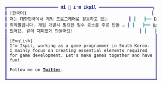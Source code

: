 <pre style="font-family:Menlo,'DejaVu Sans Mono',consolas,'Courier New',monospace"><span style="color: #000080; text-decoration-color: #000080">╔════════════════════ </span><span style="color: #000080; text-decoration-color: #000080; font-weight: bold">Hi 👋 I&#x27;m Ikpil</span><span style="color: #000080; text-decoration-color: #000080"> ═════════════════════╗</span> 😄 <a href="https://github.com/ikpil">Ikpil</a>                      
<span style="color: #000080; text-decoration-color: #000080">║</span> [한국어]                                                 <span style="color: #000080; text-decoration-color: #000080">║</span> <span style="color: #008080; text-decoration-color: #008080">┣━━ </span>🐍 Packages               
<span style="color: #000080; text-decoration-color: #000080">║</span> 저는 대한민국에서 게임 프로그래머로 활동하고 있는        <span style="color: #000080; text-decoration-color: #000080">║</span> <span style="color: #008080; text-decoration-color: #008080">┃   ┣━━ </span><a href="https://github.com/ikpil/DotRecast">DotRecast</a>             
<span style="color: #000080; text-decoration-color: #000080">║</span> 최익필입니다. 게임 개발시 필요한 필수 요소를 주로 만들 … <span style="color: #000080; text-decoration-color: #000080">║</span> <span style="color: #008080; text-decoration-color: #008080">┃   ┣━━ </span><a href="https://github.com/ikpil/UniRecast">UniRecast</a>             
<span style="color: #000080; text-decoration-color: #000080">║</span> 있어요. 같이 재미있게 만들어요!                          <span style="color: #000080; text-decoration-color: #000080">║</span> <span style="color: #008080; text-decoration-color: #008080">┃   ┣━━ </span><a href="https://github.com/ikpil/DotFastLZ">DotFastLZ</a>             
<span style="color: #000080; text-decoration-color: #000080">║</span>                                                          <span style="color: #000080; text-decoration-color: #000080">║</span> <span style="color: #008080; text-decoration-color: #008080">┃   ┗━━ </span><a href="https://github.com/ikpil/DotCompressorBenchmark">DotCompressorBenchmark</a>
<span style="color: #000080; text-decoration-color: #000080">║</span> [English]                                                <span style="color: #000080; text-decoration-color: #000080">║</span> <span style="color: #008080; text-decoration-color: #008080">┗━━ </span>📘 Popular Articles       
<span style="color: #000080; text-decoration-color: #000080">║</span> I&#x27;m Ikpil, working as a game programmer in South Korea.  <span style="color: #000080; text-decoration-color: #000080">║</span> <span style="color: #008080; text-decoration-color: #008080">    ┗━━ </span><a href="https://www.ikpil.com/1348">Deadlock Detector</a>     
<span style="color: #000080; text-decoration-color: #000080">║</span> I mainly focus on creating essential elements required   <span style="color: #000080; text-decoration-color: #000080">║</span>                               
<span style="color: #000080; text-decoration-color: #000080">║</span> for game development. Let&#x27;s make games together and have <span style="color: #000080; text-decoration-color: #000080">║</span>                               
<span style="color: #000080; text-decoration-color: #000080">║</span> fun!                                                     <span style="color: #000080; text-decoration-color: #000080">║</span>                               
<span style="color: #000080; text-decoration-color: #000080">║</span>                                                          <span style="color: #000080; text-decoration-color: #000080">║</span>                               
<span style="color: #000080; text-decoration-color: #000080">║</span> Follow me on <span style="font-weight: bold"><a href="https://twitter.com/ikpil">Twitter</a></span>.                                    <span style="color: #000080; text-decoration-color: #000080">║</span>                               
<span style="color: #000080; text-decoration-color: #000080">║</span>                                                          <span style="color: #000080; text-decoration-color: #000080">║</span>                               
<span style="color: #000080; text-decoration-color: #000080">╚══════════════════════════════════════════════════════════╝</span>                               
</pre>
